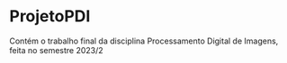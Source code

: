 # ProjetoPDI
Contém o trabalho final da disciplina Processamento Digital de Imagens, feita no semestre 2023/2
